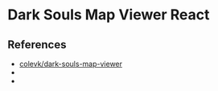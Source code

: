 # Dark Souls Map Viewer React

## References

- [colevk/dark-souls-map-viewer](https://github.com/colevk/dark-souls-map-viewer)
- []()
- []()

